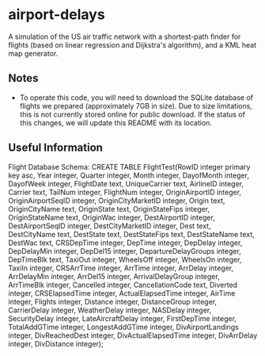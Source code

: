 airport-delays
==============

A simulation of the US air traffic network with a shortest-path finder for flights (based on linear regression and Dijkstra's algorithm), and a KML heat map generator.

## Notes

- To operate this code, you will need to download the SQLite database of flights we prepared (approximately 7GB in size). Due to size limitations, this is not currently stored online for public download. If the status of this changes, we will update this README with its location.

## Useful Information
Flight Database Schema:
CREATE TABLE FlightTest(RowID integer primary key asc, Year integer, Quarter integer, Month integer, DayofMonth integer, DayofWeek integer, FlightDate text, UniqueCarrier text, AirlineID integer, Carrier text, TailNum integer, FlightNum integer, OriginAirportID integer, OriginAirportSeqID integer, OriginCityMarketID integer, Origin text, OriginCityName text, OriginState text, OriginStateFips integer, OriginStateName text, OriginWac integer, DestAirportID integer, DestAirportSeqID integer, DestCityMarketID integer, Dest text, DestCityName text, DestState text, DestStateFips text, DestStateName text, DestWac text, CRSDepTime integer, DepTime integer, DepDelay integer, DepDelayMin integer, DepDel15 integer, DepartureDelayGroups integer, DepTimeBlk text, TaxiOut integer, WheelsOff integer, WheelsOn integer, TaxiIn integer, CRSArrTime integer, ArrTime integer, ArrDelay integer, ArrDelayMin integer, ArrDel15 integer, ArrivalDelayGroup integer, ArrTimeBlk integer, Cancelled integer, CancellationCode text, Diverted integer, CRSElapsedTime integer, ActualElapsedTime integer, AirTime integer, Flights integer, Distance integer, DistanceGroup integer, CarrierDelay integer, WeatherDelay integer, NASDelay integer, SecurityDelay integer, LateAircraftDelay integer, FirstDepTime integer, TotalAddGTime integer, LongestAddGTime integer, DivAirportLandings integer, DivReachedDest integer, DivActualElapsedTime integer, DivArrDelay integer, DivDistance integer);
